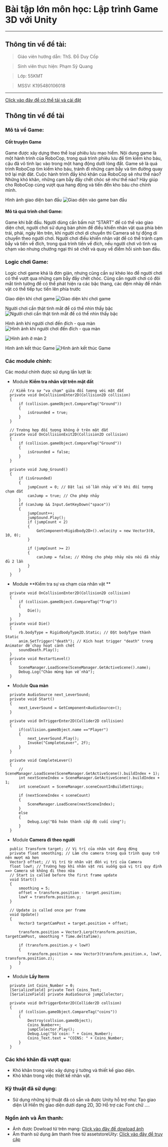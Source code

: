 # Bài tập lớn môn học: Lập trình Game 3D với Unity
***
## Thông tin về đề tài:
> Giáo viên hướng dẫn: ThS. Đỗ Duy Cốp

> Sinh viên thực hiện: Phạm Sỹ Quang

> Lớp:                 55KMT

> MSSV:                K195480106018
***
[Click vào đây để có thể tải và cài đặt](https://drive.google.com/file/d/1VXdVF_d1QBM52HeN76qbjzNCgxOTgKOt/view?usp=sharing)
## Thông tin về đề tài
### Mô tả về Game:
#### Cốt truyện Game

Game được xây dựng theo thể loại phiêu lưu mạo hiểm.
Nội dung game là một hành trình của RoboCop, trong quá trình phiêu lưu để tìm kiếm kho báu, cậu đã vô tình lạc vào trong một hang động dưới lòng đất. Game sẽ là quá trình RoboCop tìm kiếm kho báu, tránh đi những cạm bẫy và tìm đường quay trở lại mặt đât.
Cuộc hành trình đầy khó khăn của RoboCop sẽ như thế nào?
Những khó khăn, những cạm bẫy đầy chết chóc sẽ như thế nào?
Hãy giúp cho RoboCop cùng vượt qua hang động và tiến đến kho báu cho chính mình.

Hình ảnh giao diện ban đầu
![Giao diện vào game ban đầu](https://i.imgur.com/EeHRvLW.png)
#### Mô tả quá trình chơi Game:

Game khi bắt đầu. Người dùng cần bấm nút “START” để có thể vào giao diện chơi, người chơi sử dụng bàn phím để điều khiển nhân vật qua phía bên trái, phải, ngảy lên trên, khi người chơi di chuyển thì Camera sẽ tự động di chuyển theo người chơi. Người chơi điều khiển nhân vật để có thể tránh cạm bẫy và tiến về đích, trong quá trình tiến về đích, nếu người chơi vô tình va chạm vào nhưng chướng ngại thì sẽ chết và quay về điểm hồi sinh ban đầu.


### Logic chơi Game:
Logic chơi game khá là đơn giản, nhưng cũng cần sự khéo léo để người chơi có thể vượt qua những cạm bẫy đầy chết chóc. Cũng cần người chơi có đôi mắt tinh tường để có thể phát hiện ra các bậc thang, các đệm nhảy để nhân vật có thể tiếp tục tiến lên phía trước

Giao diện khi chơi game
![Giao diện khi chơi game](https://i.imgur.com/GaVwwsT.png)

Người chơi cần thật tinh mắt để có thể nhìn thấy bậc
![Người chơi cần thật tinh mắt để có thể nhìn thấy bậc](https://i.imgur.com/8Htgiu7.png)

Hình ảnh khi người chơi đến đích - qua màn
![Hình ảnh khi người chơi đến đích - qua màn](https://i.imgur.com/vm7o86T.png)

![Hỉnh ảnh ở màn 2](https://i.imgur.com/WZshYO2.png)

Hình ảnh kết thúc Game
![Hình ảnh kết thúc Game](https://i.imgur.com/cZtZY6o.png)

### Các module chính:
Các modul chính được sử dụng lần lượt là:
- Module **Kiểm tra nhân vật trên mặt đất**
```
  // Kiểm tra sự "va chạm" giữa đối tượng với mặt đất
  private void OnCollisionEnter2D(Collision2D collision)
  {
      if (collision.gameObject.CompareTag("Ground"))
      {
          isGrounded = true;
      }
  }

  // Trường hợp đối tượng không ở trên mặt đất
  private void OnCollisionExit2D(Collision2D collision)
  {
      if (collision.gameObject.CompareTag("Ground"))
      {
          isGrounded = false;
      }
  }

  private void Jump_Ground()
  {
      if (isGrounded)
      {
          jumpCount = 0; // Đặt lại số lần nhảy về 0 khi đối tượng chạm đất
          canJump = true; // Cho phép nhảy
      }
      if (canJump && Input.GetKeyDown("space"))
      {
          jumpCount++;
          jumpSound.Play();
          if (jumpCount < 2)
          {
              GetComponent<Rigidbody2D>().velocity = new Vector3(0, 10, 0);
          }

          if (jumpCount >= 2)
          {
              canJump = false; // Không cho phép nhảy nữa nếu đã nhảy đủ 2 lần
          }
      }
  }
```
- Module **Kiểm tra sự va chạm của nhân vật **
```
  private void OnCollisionEnter2D(Collision2D collision)
  {
      if (collision.gameObject.CompareTag("Trap"))
      {
          Die();
      }
  }
  private void Die()
  {
      rb.bodyType = RigidbodyType2D.Static; // Đặt bodyType thành Static
      anim.SetTrigger("death"); // Kích hoạt trigger "death" trong Animator để chạy hoạt cảnh chết
      soundDeath.Play();
  }
  private void RestartLevel()
  {
      SceneManager.LoadScene(SceneManager.GetActiveScene().name);
      Debug.Log("Chào mừng bạn về nhà");
  }
```
- Module **Qua màn**
```
  private AudioSource next_LeverSound;
  private void Start()
  {
      next_LeverSound = GetComponent<AudioSource>();
  }

  private void OnTriggerEnter2D(Collider2D collision)
  {
      if(collision.gameObject.name =="Player")
      {
          next_LeverSound.Play();
          Invoke("CompleteLever", 2f);
      }
  }

  private void CompleteLever()
  {
      // SceneManager.LoadScene(SceneManager.GetActiveScene().buildIndex + 1);
      int nextSceneIndex = SceneManager.GetActiveScene().buildIndex + 1;
      int sceneCount = SceneManager.sceneCountInBuildSettings;

      if (nextSceneIndex < sceneCount)
      {
          SceneManager.LoadScene(nextSceneIndex);
      }
      else
      {
          Debug.Log("Đã hoàn thành cấp độ cuối cùng");
      }    
  }
```
- Module **Camera đi theo người**
```
  public Transform target; // Vị trí của nhân vật đang đứng
  private float smoothing; // Làm cho camera trong quá trình quay trở nên mượt mà hơn
  Vector3 offset; // Vị trí từ nhân vật đến vị trí của Camera
  float lowY; // Trường hợp khi nhân vật rơi xuống quá vị trí quy định ==> Camera sẽ không đi theo nữa
  // Start is called before the first frame update
  void Start()
  {
      smoothing = 5;
      offset = transform.position - target.position;
      lowY = transform.position.y;
  }

  // Update is called once per frame
  void Update()
  {
      Vector3 targetCamPost = target.position + offset;

      transform.position = Vector3.Lerp(transform.position, targetCamPost, smoothing * Time.deltaTime);

      if (transform.position.y < lowY)
      {
          transform.position = new Vector3(transform.position.x, lowY, transform.position.z);
      }
  }
```
- Module **Lấy Iterm**
```
  private int Coins_Number = 0;
  [SerializeField] private Text Coins_Text;
  [SerializeField] private AudioSource jumpClolector;

  private void OnTriggerEnter2D(Collider2D collsion)
  {
      if (collsion.gameObject.CompareTag("coins"))
      {
          Destroy(collsion.gameObject);
          Coins_Number++;
          jumpClolector.Play();
          Debug.Log("Số coin: " + Coins_Number);
          Coins_Text.text = "COINS: " + Coins_Number;
      }
  }
```
### Các khó khăn đã vượt qua:
- Khó khăn trong việc xây dựng ý tưởng và thiết kế giao diện.
- Khó khăn trong việc thiết kế nhân vật.
### Kỹ thuật đã sử dụng:
- Sử dụng những kỹ thuật đã có sẵn và được Unity hỗ trợ như:
   Tạo giao diện UI
   Hiển thị giao diện dưới dạng 2D, 3D
   Hỗ trợ các Font chữ
   ....
### Ngồn ảnh và Âm thanh:
- Ảnh được Dowload từ trên mạng:
[Click vào đây để dowload ảnh](https://drive.google.com/drive/folders/1e4McbCOr-kRMb5ZYlQmQs8zUzvQ0Nrn9?usp=sharing)
- Âm thanh sử dụng âm thanh free từ assetstoreUity:
[Click vào đây để truy cập](https://assetstore.unity.com/?category=audio&price=0-0&orderBy=1)
